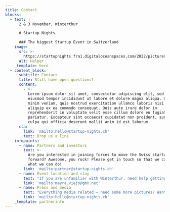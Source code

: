 ```yaml
---
title: Contact
blocks:
  - text: |
      2 & 3 November, Winterthur

      # Startup Nights

      ### The biggest Startup Event in Switzerland
    image:
      src: >-
        https://startupnights.fra1.digitaloceanspaces.com/2022/pictures/ambient.jpg
      alt: Helper
    _template: hero
  - content_block:
      subtitle: Contact
      title: Still have open questions?
      content:
        - >-
          Lorem ipsum dolor sit amet, consectetur adipiscing elit, sed do
          eiusmod tempor incididunt ut labore et dolore magna aliqua. Ut enim ad
          minim veniam, quis nostrud exercitation ullamco laboris nisi ut
          aliquip ex ea commodo consequat. Duis aute irure dolor in
          reprehenderit in voluptate velit esse cillum dolore eu fugiat nulla
          pariatur. Excepteur sint occaecat cupidatat non proident, sunt in
          culpa qui officia deserunt mollit anim id est laborum.
      cta:
        link: 'mailto:hello@startup-nights.ch'
        text: Drop us a line
    infopoints:
      - name: Partners and investors
        text: >-
          Are you interested in joining forces to move the Swiss startup scene
          forward? Awesome, you rock! Please get in touch so that we can see
          what we can do!
        link: 'mailto:partner@startup-nights.ch'
      - name: Event location and stay
        text: "If you are unfamiliar with Winterthur, need help getting around or finding a place to stay feel free to drop us a line. Most of our team members are locals and can tell you exactly where you find the good spots \U0001F609"
        link: 'mailto:mayra.viejo@gmx.net'
      - name: Press and media
        text: "Everything media related – need some more pictures? Want an interview with someone in our team? Drop us a line with your request and we’ll get back to you soon \U0001F680"
        link: 'mailto:hello@startup-nights.ch'
    _template: partnerinfo
---
```












